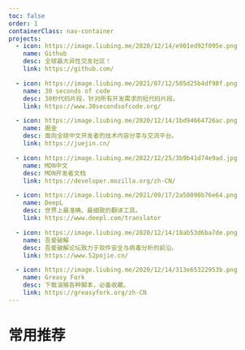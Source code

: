 ```yaml
---
toc: false
order: 1
containerClass: nav-container
projects:
  - icon: https://image.liubing.me/2020/12/14/e901ed92f095e.png
    name: Github
    desc: 全球最大异性交友社区！
    link: https://github.com/

  - icon: https://image.liubing.me/2021/07/12/505d25b4df98f.png
    name: 30 seconds of code
    desc: 30秒代码片段，针对所有开发需求的短代码片段。
    link: https://www.30secondsofcode.org/

  - icon: https://image.liubing.me/2020/12/14/1bd94664726ac.png
    name: 掘金
    desc: 面向全球中文开发者的技术内容分享与交流平台。
    link: https://juejin.cn/

  - icon: https://image.liubing.me/2022/12/25/3b9b41d74e9ad.jpg
    name: MDN中文
    desc: MDN开发者文档
    link: https://developer.mozilla.org/zh-CN/

  - icon: https://image.liubing.me/2021/09/17/2a50090b76e64.png
    name: DeepL
    desc: 世界上最准确、最细致的翻译工具。
    link: https://www.deepl.com/translator

  - icon: https://image.liubing.me/2020/12/14/18ab53d6ba7de.png
    name: 吾爱破解
    desc: 吾爱破解论坛致力于软件安全与病毒分析的前沿。
    link: https://www.52pojie.cn/

  - icon: https://image.liubing.me/2020/12/14/313e65322953b.png
    name: Greasy Fork
    desc: 下载油猴各种脚本，必备收藏。
    link: https://greasyfork.org/zh-CN
---
```


# 常用推荐

<ProjectPanel />
